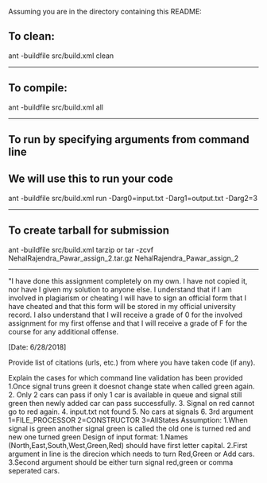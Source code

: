 
Assuming you are in the directory containing this README:

## To clean:
ant -buildfile src/build.xml clean

-----------------------------------------------------------------------
## To compile: 
ant -buildfile src/build.xml all

-----------------------------------------------------------------------
## To run by specifying arguments from command line 
## We will use this to run your code
ant -buildfile src/build.xml run -Darg0=input.txt -Darg1=output.txt -Darg2=3

-----------------------------------------------------------------------

## To create tarball for submission
ant -buildfile src/build.xml tarzip or tar -zcvf NehalRajendra_Pawar_assign_2.tar.gz NehalRajendra_Pawar_assign_2

-----------------------------------------------------------------------

"I have done this assignment completely on my own. I have not copied
it, nor have I given my solution to anyone else. I understand that if
I am involved in plagiarism or cheating I will have to sign an
official form that I have cheated and that this form will be stored in
my official university record. I also understand that I will receive a
grade of 0 for the involved assignment for my first offense and that I
will receive a grade of F for the course for any additional
offense.

[Date: 6/28/2018]


Provide list of citations (urls, etc.) from where you have taken code
(if any).

Explain the cases for which command line validation has been provided
1.Once signal truns green it doesnot change state when called green again.
2. Only 2 cars can pass if only 1 car is available in queue and signal still green then newly added car can pass successfully.
3. Signal on red cannot go to red again.
4. input.txt not found
5. No cars at signals
6. 3rd argument 1=FILE_PROCESSOR 2=CONSTRUCTOR 3=AllStates
Assumption:
1.When signal is green another signal green is called the old one is turned red and new one turned green
Design of input format:
1.Names (North,East,South,West,Green,Red) should have first letter capital.
2.First argument in line is the direcion which needs to turn Red,Green or Add cars.
3.Second argument should be either turn signal red,green or comma seperated cars.
